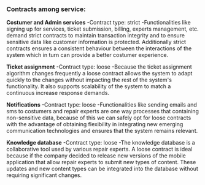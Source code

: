 ### Contracts among service:

**Costumer and Admin services**
-Contract type: strict
-Functionalities like signing up for services, ticket submission, billing, experts management, etc. demand strict contracts to maintain transaction integrity and to ensure sensitive data like customer information is protected. Additionally strict contracts ensures a consistent behaviour between the interactions of the system which in turn can provide a better costumer experience.

**Ticket assignment**
-Contract type: loose
-Because the ticket assignment algorithm changes frequently a loose contract allows the system to adapt quickly to the changes without impacting the rest of the system's functionality. It also supports scalability of the system to match a continuous increase response demands.

**Notifications**
-Contract type: loose
-Functionalities like sending emails and sms to costumers and repair experts are one way processes that containing non-sensitive data, because of this we can safely opt for loose contracts with the advantage of obtaining flexibility in integrating new emerging communication technologies and ensures that the system remains relevant. 

**Knowledge database**
-Contract type: loose
-The knowledge database is a collaborative tool used by various repair experts. A loose contract is ideal because if the company decided to release new versions of the mobile application that allow repair experts to submit new types of content. These updates and new content types can be integrated into the database without requiring significant changes. 

